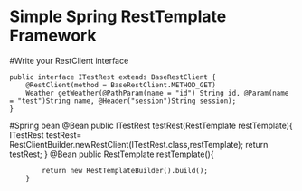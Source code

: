# Simple Spring RestTemplate Framework
#Write your RestClient interface

	public interface ITestRest extends BaseRestClient {
    	@RestClient(method = BaseRestClient.METHOD_GET)
    	Weather getWeather(@PathParam(name = "id") String id, @Param(name = "test")String name, @Header("session")String session);
	}
#Spring bean
	@Bean
    	public ITestRest testRest(RestTemplate restTemplate){
        	ITestRest testRest= RestClientBuilder.newRestClient(ITestRest.class,restTemplate);
        	return  testRest;
   	 }
    	@Bean
    	public RestTemplate restTemplate(){
	
        	return new RestTemplateBuilder().build();
    	}

